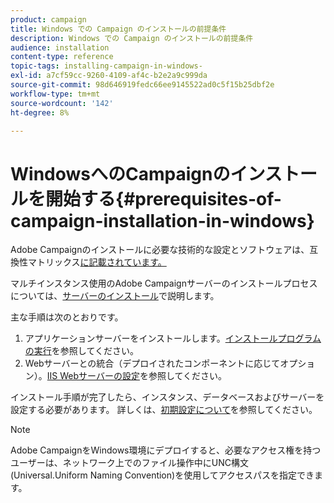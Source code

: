 ```yaml
---
product: campaign
title: Windows での Campaign のインストールの前提条件
description: Windows での Campaign のインストールの前提条件
audience: installation
content-type: reference
topic-tags: installing-campaign-in-windows-
exl-id: a7cf59cc-9260-4109-af4c-b2e2a9c999da
source-git-commit: 98d646919fedc66ee9145522ad0c5f15b25dbf2e
workflow-type: tm+mt
source-wordcount: '142'
ht-degree: 8%

---
```


# WindowsへのCampaignのインストールを開始する{#prerequisites-of-campaign-installation-in-windows}

Adobe Campaignのインストールに必要な技術的な設定とソフトウェアは、互換性マトリックス[に記載されています。](../../rn/using/compatibility-matrix.md)

マルチインスタンス使用のAdobe Campaignサーバーのインストールプロセスについては、[サーバーのインストール](../../installation/using/installing-the-server.md)で説明します。

主な手順は次のとおりです。

1. アプリケーションサーバーをインストールします。[インストールプログラムの実行](../../installation/using/installing-the-server.md#executing-the-installation-program)を参照してください。
1. Webサーバーとの統合（デプロイされたコンポーネントに応じてオプション）。[IIS Webサーバーの設定](../../installation/using/integration-into-a-web-server-for-windows.md#configuring-the-iis-web-server)を参照してください。

インストール手順が完了したら、インスタンス、データベースおよびサーバーを設定する必要があります。 詳しくは、[初期設定について](../../installation/using/about-initial-configuration.md)を参照してください。

>[!NOTE]
>
>Adobe CampaignをWindows環境にデプロイすると、必要なアクセス権を持つユーザーは、ネットワーク上でのファイル操作中にUNC構文(Universal.Uniform Naming Convention)を使用してアクセスパスを指定できます。
